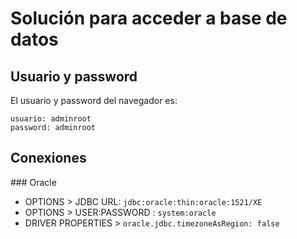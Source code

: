 # Solución para acceder a base de datos

## Usuario y password
El usuario y password del navegador es:

```
usuario: adminroot
password: adminroot
```

## Conexiones

### Oracle

- OPTIONS > JDBC URL: `jdbc:oracle:thin:oracle:1521/XE`
- OPTIONS > USER:PASSWORD : `system:oracle`
- DRIVER PROPERTIES > `oracle.jdbc.timezoneAsRegion: false`